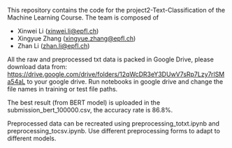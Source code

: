 This repository contains the code for the project2-Text-Classification of the Machine Learning Course.
The team is composed of

- Xinwei Li (xinwei.li@epfl.ch)
- Xingyue Zhang (xingyue.zhang@epfl.ch)
- Zhan Li (zhan.li@epfl.ch)

All the raw and preprocessed txt data is packed in Google Drive, please download data from:
https://drive.google.com/drive/folders/12qWcDR3eY3DUwV7sRp7Lzy7rlSMa54aL to your google drive.
Run notebooks in google drive and change the file names in training or test file paths.

The best result (from BERT model) is uploaded in the submission_bert_100000.csv, the accuracy rate is 86.8%.

Preprocessed data can be recreated using preprocessing_totxt.ipynb and preprocessing_tocsv.ipynb. Use different preprocessing forms to adapt to different models.
